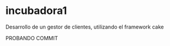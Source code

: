 incubadora1
===========

Desarrollo de un gestor de clientes, utilizando el framework cake

PROBANDO COMMIT
